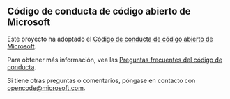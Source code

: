 ## <a name="microsoft-open-source-code-of-conduct"></a>Código de conducta de código abierto de Microsoft

Este proyecto ha adoptado el [Código de conducta de código abierto de Microsoft](https://opensource.microsoft.com/codeofconduct/).

Para obtener más información, vea las [Preguntas frecuentes del código de conducta](https://opensource.microsoft.com/codeofconduct/faq/). 

Si tiene otras preguntas o comentarios, póngase en contacto con [opencode@microsoft.com](mailto:opencode@microsoft.com). 
